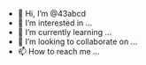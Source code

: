 - 👋 Hi, I’m @43abcd
- 👀 I’m interested in ...
- 🌱 I’m currently learning ...
- 💞️ I’m looking to collaborate on ...
- 📫 How to reach me ...

<!---
43abcd/43abcd is a ✨ special ✨ repository because its `README.md` (this file) appears on your GitHub profile.
You can click the Preview link to take a look at your changes.
--->
